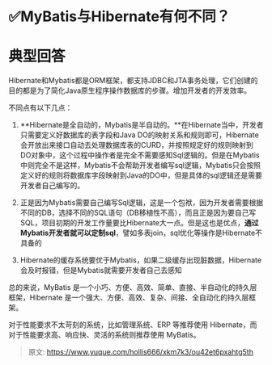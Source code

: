 # ✅MyBatis与Hibernate有何不同？

# <font style="color:rgb(18, 18, 18);">典型回答</font>
Hibernate和Mybatis都是ORM框架，都支持JDBC和JTA事务处理，它们创建的目的都是为了简化Java原生程序操作数据库的步骤。增加开发者的开发效率。



不同点有以下几点：

1. **Hibernate是全自动的，Mybatis是半自动的。**在Hibernate当中，开发者只需要定义好数据库的表字段和Java DO的映射关系和规则即可，Hibernate会开放出来接口自动去处理数据库表的CURD，并按照规定好的规则映射到DO对象中，这个过程中操作者是完全不需要感知Sql逻辑的。但是在Mybatis中则完全不是这样，Mybatis不会帮助开发者编写sql逻辑，Mybatis只会按照定义好的规则将数据库字段映射到Java的DO中，但是具体的sql逻辑还是需要开发者自己编写的。



2. 正是因为Mybatis需要自己编写Sql逻辑，这是一个包袱，因为开发者需要根据不同的DB，选择不同的SQL语句（DB移植性不高），而且正是因为要自己写SQL，项目初期的开发工作量要比Hibernate大一点。但是这也是优点，**通过Mybatis开发者就可以定制sql**，譬如多表join，sql优化等操作是Hibernate不具备的



3. Hibernate的缓存系统要优于Mybatis，如果二级缓存出现脏数据，Hibernate会及时报错，但是Mybatis就需要开发者自己去感知



总的来说，MyBatis 是一个小巧、方便、高效、简单、直接、半自动化的持久层框架，Hibernate 是一个强大、方便、高效、复杂、间接、全自动化的持久层框架。



对于性能要求不太苛刻的系统，比如管理系统、ERP 等推荐使用 Hibernate，而对于性能要求高、响应快、灵活的系统则推荐使用 MyBatis。



> 原文: <https://www.yuque.com/hollis666/xkm7k3/ou42et6pxahtg5th>